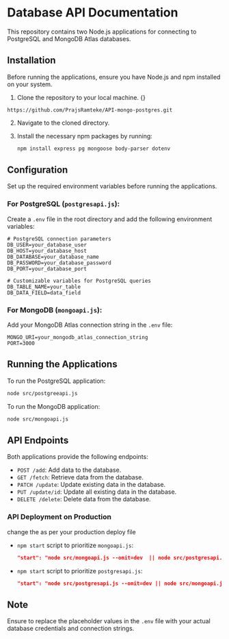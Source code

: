 
# Database API Documentation

This repository contains two Node.js applications for connecting to PostgreSQL and MongoDB Atlas databases.

## Installation

Before running the applications, ensure you have Node.js and npm installed on your system.

1. Clone the repository to your local machine. {}
```
https://github.com/PrajsRamteke/API-mongo-postgres.git
```

2. Navigate to the cloned directory.

3. Install the necessary npm packages by running:
   ```bash
   npm install express pg mongoose body-parser dotenv
   ```

## Configuration

Set up the required environment variables before running the applications.

### For PostgreSQL (`postgresapi.js`):

Create a `.env` file in the root directory and add the following environment variables:
```
# PostgreSQL connection parameters
DB_USER=your_database_user
DB_HOST=your_database_host
DB_DATABASE=your_database_name
DB_PASSWORD=your_database_password
DB_PORT=your_database_port

# Customizable variables for PostgreSQL queries
DB_TABLE_NAME=your_table
DB_DATA_FIELD=data_field
```

### For MongoDB (`mongoapi.js`):

Add your MongoDB Atlas connection string in the `.env` file:
```
MONGO_URI=your_mongodb_atlas_connection_string
PORT=3000
```

## Running the Applications

To run the PostgreSQL application:
```bash
node src/postgreeapi.js
```

To run the MongoDB application:
```bash
node src/mongoapi.js
```

## API Endpoints

Both applications provide the following endpoints:

- `POST /add`: Add data to the database.
- `GET /fetch`: Retrieve data from the database.
- `PATCH /update`: Update existing data in the database.
- `PUT /update/id`: Update all existing data in the database.
- `DELETE /delete`: Delete data from the database.

### API Deployment on Production

 change the as per your production deploy file

- `npm start` script to prioritize `mongoapi.js`:
  ```json
  "start": "node src/mongoapi.js --omit=dev  || node src/postgresapi.js --omit=dev"
  ```

- `npm start` script to prioritize `postgresapi.js`:
  ```json
  "start": "node src/postgresapi.js --omit=dev || node src/mongoapi.js --omit=dev"
  ```

## Note

Ensure to replace the placeholder values in the `.env` file with your actual database credentials and connection strings.
